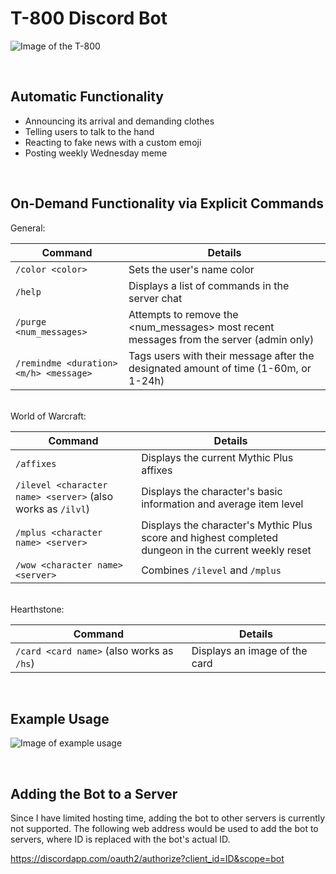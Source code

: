 # T-800 Discord Bot

![Image of the T-800](https://vignette1.wikia.nocookie.net/terminator/images/d/d5/T1movie02-800.jpg/revision/latest?cb=20160322135926)


<br/>

## Automatic Functionality

* Announcing its arrival and demanding clothes
* Telling users to talk to the hand
* Reacting to fake news with a custom emoji
* Posting weekly Wednesday meme


<br/>

## On-Demand Functionality via Explicit Commands

General:

|Command|Details|
|---|---|
|`/color <color>`|Sets the user's name color|
|`/help`|Displays a list of commands in the server chat|
|`/purge <num_messages>`|Attempts to remove the <num_messages> most recent messages from the server (admin only)
|`/remindme <duration><m/h> <message>`|Tags users with their message after the designated amount of time (1-60m, or 1-24h)|

<br/>
World of Warcraft:

|Command|Details|
|---|---|
|`/affixes`|Displays the current Mythic Plus affixes|
|`/ilevel <character name> <server>` (also works as `/ilvl`)|Displays the character's basic information and average item level|
|`/mplus <character name> <server>`|Displays the character's Mythic Plus score and highest completed dungeon in the current weekly reset|
|`/wow <character name> <server>`|Combines `/ilevel` and `/mplus`|

<br/>
Hearthstone:

|Command|Details|
|---|---|
|`/card <card name>` (also works as `/hs`)|Displays an image of the card|


<br/>

## Example Usage

![Image of example usage](https://i.imgur.com/OE5WyKn.png)


<br/>

## Adding the Bot to a Server

Since I have limited hosting time, adding the bot to other servers is currently not supported.
The following web address would be used to add the bot to servers, where ID is replaced with the bot's actual ID.

https://discordapp.com/oauth2/authorize?client_id=ID&scope=bot